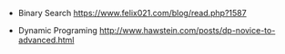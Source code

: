 - Binary Search
https://www.felix021.com/blog/read.php?1587

- Dynamic Programing
http://www.hawstein.com/posts/dp-novice-to-advanced.html
